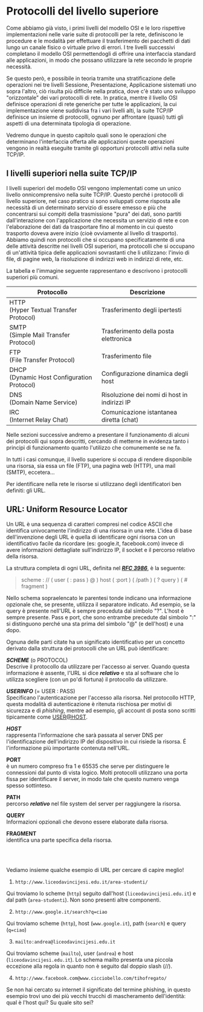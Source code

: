 # Protocolli del livello superiore

Come abbiamo già visto, i primi livelli del modello OSI e le loro
rispettive implementazioni nelle varie suite di protocolli per la rete,
definiscono le procedure e le modalità per effettuare il trasferimento
dei pacchetti di dati lungo un canale fisico o virtuale privo di errori.
I tre livelli successivi completano il modello OSI permettendogli di
offrire una interfaccia standard alle applicazioni, in modo che possano
utilizzare la rete secondo le proprie necessità.

Se questo però, e possibile in teoria tramite una stratificazione delle
operazioni nei tre livelli Sessione, Presentazione, Applicazione
sistemati uno sopra l'altro, ciò risulta più difficile nella pratica,
dove c'è stato uno sviluppo "orizzontale" dei vari protocolli di rete.
In pratica, mentre il livello OSI definisce operazioni di rete generiche
per tutte le applicazioni, la cui implementazione viene suddivisa fra i
vari livelli alti, la suite TCP/IP definisce un insieme di protocolli,
ognuno per affrontare (quasi) tutti gli aspetti di una determinata
tipologia di operazione.

Vedremo dunque in questo capitolo quali sono le operazioni che
determinano l'interfaccia offerta alle applicazioni queste operazioni
vengono in realtà eseguite tramite gli opportuni protocolli attivi nella
suite TCP/IP.


## I livelli superiori nella suite TCP/IP

I livelli superiori del modello OSI vengono implementati come un unico
livello onnicomprensivo nella suite TCP/IP. Questo perché i protocolli
di livello superiore, nel caso pratico si sono sviluppati come risposta
alle necessità di un determinato servizio di essere emesso e più che
concentrarsi sui compiti della trasmissione "pura" dei dati, sono
partiti dall'interazione con l'applicazione che necessita un servizio di
rete e con l'elaborazione dei dati da trasportare fino al momento in cui
questo trasporto doveva avere inizio (cioè ovviamente al livello di
trasporto). Abbiamo quindi non protocolli che si occupano
specificatamente di una delle attività descritte nei livelli OSI
superiori, ma protocolli che si occupano di un'attività tipica delle
applicazioni sovrastanti che li utilizzano: l'invio di file, di pagine
web, la risoluzione di indirizzi web in indirizzi di rete, etc.

La tabella e l'immagine seguente rappresentano e descrivono i protocolli
superiori più comuni.


| Protocollo                                    | Descrizione                           |
|-----------------------------------------------|---------------------------------------|
| HTTP<br>(Hyper Textual Transfer Protocol)     | Trasferimento degli ipertesti         |
| SMTP<br>(Simple Mail Transfer Protocol)       | Trasferimento della posta elettronica |
| FTP<br>(File Transfer Protocol)               | Trasferimento file                    |
| DHCP<br>(Dynamic Host Configuration Protocol) | Configurazione dinamica degli host    |
| DNS<br>(Domain Name Service)                  | Risoluzione dei nomi di host in indirizzi IP |
| IRC<br>(Internet Relay Chat)                  | Comunicazione istantanea diretta (chat)      |


Nelle sezioni successive andremo a presentare il funzionamento di alcuni
dei protocolli qui sopra descritti, cercando di metterne in evidenza
tanto i principi di funzionamento quanto l'utilizzo che comunemente se
ne fa.

In tutti i casi comunque, il livello superiore si occupa di rendere
disponibile una risorsa, sia essa un file (FTP), una pagina web (HTTP),
una mail (SMTP), eccetera...

Per identificare nella rete le risorse si utilizzano degli
identificatori ben definiti: gli URL.


## URL: Uniform Resource Locator

Un URL è una sequenza di caratteri compresi nel codice ASCII che
identifica univocamente l'indirizzo di una risorsa in una rete. L'idea
di base dell'invenzione degli URL è quella di identificare ogni risorsa
con un identificativo facile da ricordare (es: google.it, facebook.com)
invece di avere informazioni dettagliate sull'indirizzo IP, il socket e
il percorso relativo della risorsa.

La struttura completa di ogni URL, definita nel [***RFC 3986***](https://tools.ietf.org/html/rfc3986), è la seguente:

>
> scheme : // ( user ( : pass ) @ ) host ( :port ) ( /path ) ( ? query ) ( # fragment )
>

Nello schema sopraelencato le parentesi tonde indicano una informazione
opzionale che, se presente, utilizza il separatore indicato. Ad esempio,
se la query è presente nell'URL è sempre preceduta dal simbolo "?".
L'host è sempre presente. Pass e port, che sono entrambe precedute dal
simbolo ":" si distinguono perché una sta prima del simbolo "@" (e
dell'host) e una dopo.

Ognuna delle parti citate ha un significato identificativo per un
concetto derivato dalla struttura dei protocolli che un URL può
identificare:

***SCHEME*** (o PROTOCOL)<br>
Descrive il protocollo da utilizzare per
l'accesso ai server. Quando questa informazione
è assente, l'URL si dice ***relativo*** e sta al
software che lo utilizza scegliere (con un po'di fortuna) il protocollo da utilizzare.

***USERINFO*** (= USER : PASS) <br>
Specificano l'autenticazione per l'accesso alla risorsa. 
Nel protocollo HTTP, questa modalità di  autenticazione è ritenuta rischiosa per motivi di sicurezza e di *phishing*, mentre ad esempio, 
gli account di posta sono scritti tipicamente come <USER@HOST>.

***HOST*** <br>
rappresenta l'informazione che sarà passata al server DNS per l'identificazione dell'indirizzo 
IP del dispositivo in cui risiede la risorsa. É l'informazione più importante contenuta nell'URL.

**PORT** <br>
è un numero compreso fra 1 e 65535 che serve per distinguere le connessioni dal punto di vista logico. 
Molti protocolli utilizzano una porta fissa per identificare il server, in modo tale che questo numero venga spesso sottinteso.

**PATH** <br>
percorso ***relativo*** nel file system del server per raggiungere la risorsa.

**QUERY** <br>
Informazioni opzionali che devono essere elaborate dalla risorsa.

**FRAGMENT** <br>
identifica una parte specifica della risorsa.

<br>
<br>

Vediamo insieme qualche esempio di URL per cercare di capire meglio!

1) `http://www.liceodavincijesi.edu.it/area-studenti/`

Qui troviamo lo scheme (`http`) seguito dall'host (`liceodavincijesi.edu.it`) e dal path (`area-studenti`). 
Non sono presenti altre componenti.


2) `http://www.google.it/search?q=ciao`

Qui troviamo scheme (`http`), host (`www.google.it`), path (`search`) e query (`q=ciao`)


3) `mailto:andrea@liceodavincijesi.edu.it`

Qui troviamo scheme (`mailto`), user (`andrea`) e host (`liceodavincijesi.edu.it`). 
Lo schema mailto presenta una piccola eccezione alla regola in quanto non è seguito dal doppio slash (//).

4) `http://www.facebook.com@www.cicciobello.com/tihofregato/`

Se non hai cercato su internet il significato del termine phishing, in
questo esempio trovi uno dei più vecchi trucchi di mascheramento
dell'identità: qual è l'host qui? Su quale sito sei?

